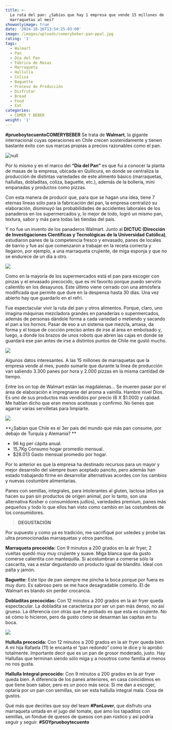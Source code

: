 ```yaml
---
title: >-
  La ruta del pan: ¿Sabías que hay 1 empresa que vende 15 millones de
  marraquetas al mes? 
showonlyimage: true
date: '2024-10-16T13:54:25-03:00'
image: /images/uploads/comerybeber-pan-ppal.jpg
rating: '1'
tags:
  - Walmart
  - Pan
  - Día del Pan
  - Fábrica de Masas
  - Marraqueta
  - Hallulla
  - Coliza
  - Baguette
  - Proceso de Producción
  - Disfrutar
  - Bread
  - Food
  - Eat
categories:
  - COMER Y BEBER
weight: '1'
---
```

**\#prueboytecuentoCOMERYBEBER** Se trata de **Walmart**, la gigante internacional cuyas operaciones en Chile crecen sostenidamente y tienen bastante éxito con sus marcas propias a precios razonables como el pan.

<!--more-->

![null](/images/uploads/comerybeber-pan-ppal.jpg)

Por lo mismo y en el marco del **“Día del Pan”** es que fui a conocer la planta de masas de la empresa, ubicada en Quilicura, en donde se centraliza la producción de distintas variedades de este alimento básico (marraquetas, hallullas, dobladitas, coliza, baguette, etc.), además de la bollería, mini empanadas y productos como pizzas.

Con esta manera de producir que, para que se hagan una idea, tiene 7 eternas líneas sólo para la fabricación del pan, la empresa centralizó su elaboración, disminuyó las probabilidades de accidentes laborales de los panaderos en los supermercados y, lo mejor de todo, logró un mismo pan, textura, sabor y más para todas las tiendas del país.

Y no fue un invento de los panaderos Walmart. Junto al **DICTUC (Dirección de Investigaciones Científicas y Tecnológicas de la Universidad Católica)**, estudiaron panes de la competencia fresco y envasado, panes de locales de barrio y fue así que comenzaron a trabajar en la receta correcta y llegaron, por ejemplo, a una marraqueta crujiente, de miga esponja y que no se endurece de un día a otro.

![](/images/uploads/comerybeber-pan-bolsas.jpg)

Como en la mayoría de los supermercados está el pan para escoger con pinzas y el envasado precocido, que es mi favorito porque puedo servirlo calientito en los desayunos. Este último viene cerrado con una atmósfera modificada que permite que dure en la despensa hasta 30 días. Una vez abierto hay que guardarlo en el refri. 

Fue espectacular vivir la ruta del pan y otros alimentos. Porque, claro, uno imagina máquinas mezcladora grandes en panaderías o supermercados, además de personas dándole forma a cada variedad o metiendo y sacando el pan a los hornos. Pasar de eso a un sistema que mezcla, amasa, da forma y el toque de cocción preciso antes de irse al área en embolsado y, luego, a donde los brazos de unos robots que abren las cajas en donde se guardará ese pan antes de irse a distintos puntos de Chile me gustó mucho.

![](/images/uploads/comerybeber-pan-walpress.jpg)

Algunos datos interesantes. A las 15 millones de marraquetas que la empresa vende al mes, puedo sumarle que durante la línea de producción van saliendo 3.300 panes por hora y 2.000 pizzas en la misma cantidad de tiempo. 

Entre los on top de Walmart están las magdalenas… Se mueren pasar por el área de elaboración e impregnarse del aroma a vainilla. Hambre nivel Dios. Es uno de sus productos más vendidos por precio (6 X $1.000) y calidad. Me habían dicho que eran menos aceitosas y confirmo. No tienes que agarrar varias servilletas para limpiarte.

![](/images/uploads/comerybeber-pan-magda.jpg)

**¿Sabían que Chile es el 3er país del mundo que más pan consume, por debajo de Turquía y Alemania? 
**

* 96 kg per cápita anual.
* 15,7Kg Consumo hogar promedio mensual.
* $28.013 Gasto mensual promedio por hogar.

Por lo anterior es que la empresa ha destinado recursos para un mayor y mejor desarrollo del siempre buen aceptado pancito, pero además han estado trabajando firme en desarrollar alternativas acordes con los cambios y nuevas costumbre alimentarias.

Panes con semillas, integrales, para intolerantes al gluten, lactosa (ellos ya hacen su pan sin productos de origen animal, por lo tanto, son una alternativa Kosher o consumidores judíos), variedades premium, panes más pequeños y todo lo que ellos han visto como cambio en las costumbres de los consumidores.

> **DEGUSTACIÓN**

Por supuesto y como ya es tradición, me sacrifiqué por ustedes y probe las ultra promocionadas marraquetas y otros pancitos. 

**Marraqueta precocida:** Con 9 minutos a 200 grados en la air fryer, 2 vueltas quedó muy muy crujiente y suave. Miga blanca que da gusto comerse calientita con mantequilla. Si acostumbran a comerse sólo la cascarita, vas a estar degustando un producto igual de blandito. Ideal con palta y jamón.

**Baguette:** Este tipo de pan siempre me pincha la boca porque por fuera es muy duro. Es sabroso pero se me hace desagradable comerlo. El de Walmart es blando sin perder crocancia.

**Dobladitas precocidas:** Con 12 minutos a 200 grados en la air fryer queda espectacular. La dobladita se caracteriza por ser un pan más denso, no así grueso. La diferencia con otras que he probado es que esta es crujiente. No sé cómo lo hicieron, pero da gusto cómo se desarman las capitas en tu boca.

![](/images/uploads/comerybeber-pan-listo.jpg)

**Hullulla precocida:** Con 12 minutos a 200 grados en la air fryer queda bien. A mi hija Rafaela (11) le encanta el “pan redondo” como le dice y lo aprobó totalmente. Importante decir que es un pan de grosor moderado, justo. Hay Hallullas que terminan siendo sólo miga y a nosotros como familia al menos no nos gusta.

**Hallulla Integral precocido:** Con 9 minutos a 200 grados en la air fryer queda bien. A diferencia de los panes anteriores, en casa coincidimos en que tiene buen sabor, pero es un poco más seca. Si me dan a escoger, optaría por un pan con semillas, sin ser esta hallulla integral mala. Cosa de gustos.

Qué más que decirles que soy del team **\#PanLover**, que disfruto una marraqueta untada en el jugo del tomate, que amo los tapaditos con semillas, un fondue de quesos de quesos con pan rústico y así podría seguir y seguir. **\#SOYprueboytecuento**
